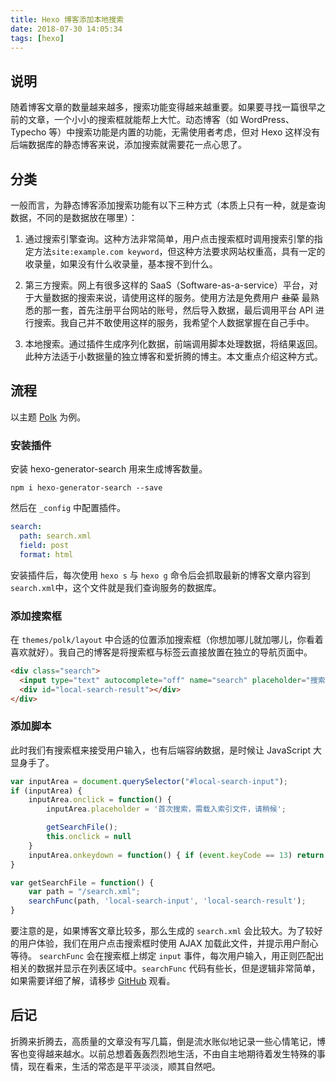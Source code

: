 ```yaml
---
title: Hexo 博客添加本地搜索
date: 2018-07-30 14:05:34
tags: [hexo]
---
```


## 说明
随着博客文章的数量越来越多，搜索功能变得越来越重要。如果要寻找一篇很早之前的文章，一个小小的搜索框就能帮上大忙。动态博客（如 WordPress、 Typecho 等）中搜索功能是内置的功能，无需使用者考虑，但对 Hexo 这样没有后端数据库的静态博客来说，添加搜索就需要花一点心思了。

## 分类
一般而言，为静态博客添加搜索功能有以下三种方式（本质上只有一种，就是查询数据，不同的是数据放在哪里）：

1. 通过搜索引擎查询。这种方法非常简单，用户点击搜索框时调用搜索引擎的指定方法`site:example.com keyword`，但这种方法要求网站权重高，具有一定的收录量，如果没有什么收录量，基本搜不到什么。

2. 第三方搜索。网上有很多这样的 SaaS（Software-as-a-service）平台，对于大量数据的搜索来说，请使用这样的服务。使用方法是免费用户 ~~韭菜~~ 最熟悉的那一套，首先注册平台网站的账号，然后导入数据，最后调用平台 API 进行搜索。我自己并不敢使用这样的服务，我希望个人数据掌握在自己手中。

3. 本地搜索。通过插件生成序列化数据，前端调用脚本处理数据，将结果返回。此种方法适于小数据量的独立博客和爱折腾的博主。本文重点介绍这种方式。

## 流程
以主题 [Polk](https://github.com/chunqiuyiyu/hexo-theme-polk) 为例。

### 安装插件
安装 hexo-generator-search 用来生成博客数量。

```shell
npm i hexo-generator-search --save
```
然后在 `_config` 中配置插件。

```yaml
search:
  path: search.xml
  field: post
  format: html
```
安装插件后，每次使用 `hexo s` 与 `hexo g` 命令后会抓取最新的博客文章内容到 `search.xml`中，这个文件就是我们查询服务的数据库。

### 添加搜索框
在 `themes/polk/layout` 中合适的位置添加搜索框（你想加哪儿就加哪儿，你看着喜欢就好）。我自己的博客是将搜索框与标签云直接放置在独立的导航页面中。

```html
<div class="search">
  <input type="text" autocomplete="off" name="search" placeholder="搜索" id="local-search-input">
  <div id="local-search-result"></div>
</div>
```

### 添加脚本
此时我们有搜索框来接受用户输入，也有后端容纳数据，是时候让 JavaScript 大显身手了。

```js
var inputArea = document.querySelector("#local-search-input");
if (inputArea) {
    inputArea.onclick = function() {
        inputArea.placeholder = '首次搜索，需载入索引文件，请稍候';

        getSearchFile();
        this.onclick = null
    }
    inputArea.onkeydown = function() { if (event.keyCode == 13) return false }
}

var getSearchFile = function() {
    var path = "/search.xml";
    searchFunc(path, 'local-search-input', 'local-search-result');
}

```
要注意的是，如果博客文章比较多，那么生成的 `search.xml` 会比较大。为了较好的用户体验，我们在用户点击搜索框时使用 AJAX 加载此文件，并提示用户耐心等待。 `searchFunc` 会在搜索框上绑定 `input` 事件，每次用户输入，用正则匹配出相关的数据并显示在列表区域中。`searchFunc` 代码有些长，但是逻辑非常简单，如果需要详细了解，请移步 [GitHub](https://github.com/chunqiuyiyu/my-blogs/blob/master/themes/polk/source/js/utils.js) 观看。

## 后记
折腾来折腾去，高质量的文章没有写几篇，倒是流水账似地记录一些心情笔记，博客也变得越来越水。以前总想着轰轰烈烈地生活，不由自主地期待着发生特殊的事情，现在看来，生活的常态是平平淡淡，顺其自然吧。
